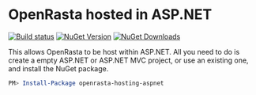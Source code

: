 OpenRasta hosted in ASP.NET
========================

[![Build status](https://ci.appveyor.com/api/projects/status/t5to54i73n21wmv5/branch/master)](https://ci.appveyor.com/project/holytshirt/openrasta-hosting-aspnet/branch/master)
[![NuGet Version](http://img.shields.io/nuget/v/openrasta-hosting-aspnet.svg)](https://www.nuget.org/packages/openrasta-hosting-aspnet/)
[![NuGet Downloads](http://img.shields.io/nuget/dt/openrasta-hosting-aspnet.svg)](https://www.nuget.org/packages/openrasta-hosting-aspnet/)


This allows OpenRasta to be host within ASP.NET.
All you need to do is create a empty ASP.NET or ASP.NET MVC project, or use an existing one, and install the NuGet package.

```powershell
PM> Install-Package openrasta-hosting-aspnet
```
